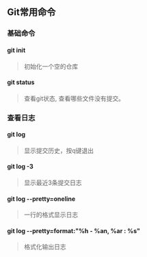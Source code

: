 ## Git常用命令

### 基础命令
#### git init
> 初始化一个空的仓库

#### git status
> 查看git状态, 查看哪些文件没有提交。

### 查看日志

#### git log
> 显示提交历史，按q键退出

#### git log -3
> 显示最近3条提交日志

#### git log --pretty=oneline
> 一行的格式显示日志

#### git log --pretty=format:"%h - %an, %ar : %s"
> 格式化输出日志













